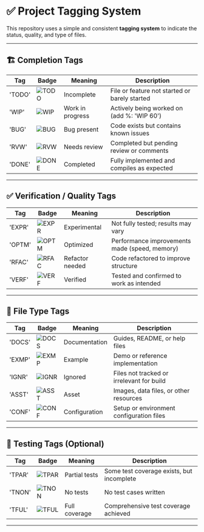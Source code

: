 # ✅ Project Tagging System

This repository uses a simple and consistent **tagging system** to indicate the status, quality, and type of files. 

---

## 🏗 Completion Tags

| Tag  | Badge                                         | Meaning                  | Description                  |
|-------|--------------------------------------------------------------------------------------|-------------------------------------------|-----------------------------------------------|
| 'TODO'| ![TODO](https://img.shields.io/badge/TODO-Incomplete-red)              | Incomplete                | File or feature not started or barely started|
| 'WIP' | ![WIP](https://img.shields.io/badge/WIP-Work_in_progress-orange)          | Work in progress             | Actively being worked on (add %: 'WIP 60')  |
| 'BUG' | ![BUG](https://img.shields.io/badge/BUG-Has_bugs-red)                | Bug present                | Code exists but contains known issues     |
| 'RVW' | ![RVW](https://img.shields.io/badge/RVW-Needs_review-yellow)             | Needs review               | Completed but pending review or comments   |
| 'DONE'| ![DONE](https://img.shields.io/badge/DONE-Completed-brightgreen)           | Completed                 | Fully implemented and compiles as expected  |

---

## ✅ Verification / Quality Tags

| Tag  | Badge                                         | Meaning                   | Description                     |
|--------|--------------------------------------------------------------------------------------|---------------------------------------------|-----------------------------------------------------|
| 'EXPR' | ![EXPR](https://img.shields.io/badge/EXPR-Experimental-lightgrey)          | Experimental                 | Not fully tested; results may vary         |
| 'OPTM' | ![OPTM](https://img.shields.io/badge/OPTM-Optimized-lightblue)           | Optimized                  | Performance improvements made (speed, memory)    |
| 'RFAC' | ![RFAC](https://img.shields.io/badge/RFAC-Refactor_needed-blue)           | Refactor needed                | Code refactored to improve structure      |
| 'VERF' | ![VERF](https://img.shields.io/badge/VERF-Verified-green)              | Verified                   | Tested and confirmed to work as intended      |

---

## 📂 File Type Tags

| Tag  | Badge                                         | Meaning                  | Description                     |
|--------|--------------------------------------------------------------------------------------|-------------------------------------------|-----------------------------------------------------|
| 'DOCS' | ![DOCS](https://img.shields.io/badge/DOCS-Documentation-blue)            | Documentation               | Guides, README, or help files           |
| 'EXMP' | ![EXMP](https://img.shields.io/badge/EXMP-Example-yellow)              | Example                  | Demo or reference implementation          |
| 'IGNR' | ![IGNR](https://img.shields.io/badge/IGNR-Ignored-lightgrey)             | Ignored                  | Files not tracked or irrelevant for build      |
| 'ASST' | ![ASST](https://img.shields.io/badge/ASST-Asset-orange)                | Asset                   | Images, data files, or other resources       |
| 'CONF' | ![CONF](https://img.shields.io/badge/CONF-Config-grey)                 | Configuration               | Setup or environment configuration files      |

---

## 🧪 Testing Tags (Optional)

| Tag  | Badge                                         | Meaning                  | Description                     |
|--------|--------------------------------------------------------------------------------------|-------------------------------------------|-----------------------------------------------------|
| 'TPAR' | ![TPAR](https://img.shields.io/badge/TPAR-Partial-yellow)              | Partial tests               | Some test coverage exists, but incomplete      |
| 'TNON' | ![TNON](https://img.shields.io/badge/TNON-None-lightgrey)               | No tests                  | No test cases written                |
| 'TFUL' | ![TFUL](https://img.shields.io/badge/TFUL-Full-brightgreen)              | Full coverage                | Comprehensive test coverage achieved        |

---
